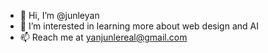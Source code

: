 - 👋 Hi, I’m @junleyan
- 👀 I’m interested in learning more about web design and AI
- 📫 Reach me at yanjunlereal@gmail.com

<!---
junleyan/junleyan is a ✨ special ✨ repository because its `README.md` (this file) appears on your GitHub profile.
You can click the Preview link to take a look at your changes.
--->
